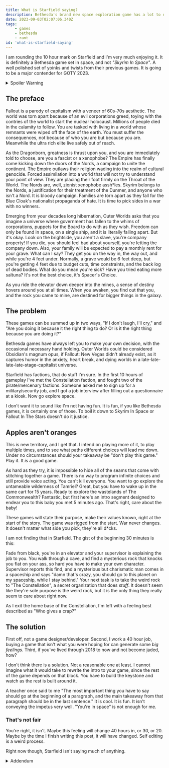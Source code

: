 ```yaml
---
title: What is Starfield saying?
description: Bethesda's brand new space exploration game has a lot to do, but not much to say.
date: 2023-09-03T02:07:06.340Z
tags:
    - games
    - bethesda
    - rant
id: 'what-is-starfield-saying'
---
```


I am rounding the 10 hour mark on Starfield and I'm very much enjoying it. It is definitely a Bethesda game set in space, and not *"Skyrim In Space"*. A well polished set of yoinks and twists from their previous games. It is going to be a major contender for GOTY 2023.

<details>
    <summary>Spoiler Warning</summary>
    <p>I'm not going to be spoiling any of the major beats of the game that I've hit so far. To keep it as vague as possible, if you haven't met Coe yet, then you might be spoiled. Also going to talk a bit about Fallout, Skyrim, and Outer Worlds. I won't be diving into any story spoilers for these specific games, but if you're a nerd like me, there may be some lore drops you want to avoid.</p>
</details>

## The preface

Fallout is a parody of capitalism with a veneer of 60s-70s aesthetic. The world was torn apart because of an evil corporations greed, toying with the contries of the world to start the nuclear holocaust. Millions of people died in the calamity to follow. You are tasked with living in a world whose remnants were wiped off the face of the earth. You must suffer the consequences, not because of who you are but because you are. Meanwhile the ultra rich elite live safely out of reach.

As the Dragonborn, greatness is thrust upon you, and you are immediately told to choose, are you a fascist or a xenophobe? The Empire has finally come kicking down the doors of the Nords, a campaign to unite the continent. The Empire outlaws their religion wading into the realm of cultural genocide. Forced assimilation into a world that will not try to understand your point of view. They are placing their foot firmly on the Throat of the World. The Nords are, well, zionist xenophobe assh*les. Skyrim belongs to the Nords, a justification for their treatment of the Dunmer, and anyone who isn't a Nord. It is bloody campaign. Families are torn apart as they fall for the Blue Cloak's nationalist propaganda of hate. It is time to pick sides in a war with no winners.

Emerging from your decades long hibernation, Outer Worlds asks that you imagine a universe where government has fallen to the whims of corporations, puppets for the Board to do with as they wish. Freedom can only be found in space, on a single ship, and it is literally falling apart. But it's okay. Look on the brightside, you aren't a slave, you're company property! If you die, you should feel bad about yourself, you're letting the company down. Also, your family will be expected to pay a monthly rent for your grave. What can I say? They get you on the way in, the way out, and while you're 4 feet under. Normally, a grave would be 6 feet deep, but you're getting 4 feet due to budget cuts, time constraints, and the back log of dead bodies. What do you mean you're sick? Have you tried eating more saltuna? It's not the best choice, it's Spacer's Choice.

As you ride the elevator down deeper into the mines, a sense of destiny hovers around you at all times. When you awaken, you find out that you, and the rock you came to mine, are destined for bigger things in the galaxy. 

## The problem

These games can be summed up in two ways, "If I don't laugh, I'll cry," and "Are you doing it because it the right thing to do? Or is it the right thing because you are doing it?" 

Bethesda games have always left you to make your own decision, with the occasional necessary hand holding. Outer Worlds could be considered Obsidian's magnum opus, if Fallout: New Vegas didn't already exist, as it captures humor in the anxiety, heart break, and dying worlds in a late-late-late-late-stage-capitalist universe. 

Starfield has factions, that do stuff I'm sure. In the first 10 hours of gameplay I've met the Constellation faction, and fought two of the pirate/mercenary factions. Someone asked me to sign up for a military/security job, and I got a job interview after filling out a questionnaire at a kiosk. Now go explore space.

I don't want it to sound like I'm not having fun. It is fun, if you like Bethesda games, it is certainly one of those. To boil it down to Skyrim In Space or Fallout In The Stars doesn't do it justice.

## Apples aren't oranges

This is new territory, and I get that. I intend on playing more of it, to play multiple times, and to see what paths different choices will lead me down. Under no circumstances should your takeaway be "don't play this game." Play it. It *is* a good game. 

As hard as they try, it is impossible to hide all of the seams that come with stitching together a game. There is no way to program infinite choices and still provide voice acting. You can't kill everyone. You want to go explore the untameable wilderness of Tamriel? Great, but you have to wake up in the same cart for 15 years. Ready to explore the wastelands of The Commonwealth? Fantastic, but first here's an intro segment designed to endear you to this baby you met 5 minutes ago. That's right, care about the baby!

These games will state their purpose, make their values known, right at the start of the story. The game was rigged from the start. War never changes. It doesn't matter what side you pick, they're all d*cks. 

I am not finding that in Starfield. The gist of the beginning 30 minutes is this:

Fade from black, you're in an elevator and your supervisor is explaining the job to you. You walk through a cave, and find a mysterious rock that knocks you flat on your ass, so hard you have to make your own character. Supervisor reports this find, and a mysterious but charismatic man comes in a spaceship and says "damn that's crazy, you should go to this planet on my spaceship, while I stay behind." Your next task is to take the weird rock to "The Constellation", a secret organization that does *stuff*. It doesn't seem like they're sole purpose is the weird rock, but it is the only thing they really seem to care about right now.

As I exit the home base of the Constellation, I'm left with a feeling best described as "Who gives a crap?"

## The solution

First off, not a game designer/developer. Second, I work a 40 hour job, buying a game that isn't what you were hoping for can generate some *big feelings*. Third, if you've lived through 2018 to now and not become jaded, how?

I don't think there is a solution. Not a reasonable one at least. I cannot imagine what it would take to rewrite the intro to your game, since the rest of the game depends on that block. You have to build the keystone and watch as the rest is built around it.

A teacher once said to me "The most important thing you have to say should go at the beginning of a paragraph, and the main takeaway from that paragraph should be in the last sentence." It is cool. It is fun. It isn't conveying the impetus very well. "You're in space" is not enough for me.

### That's not fair

You're right, it isn't. Maybe this feeling will change 40 hours in, or 30, or 20. Maybe by the time I finish writing this post, it will have changed. Self editing is a weird process. 

Right now though, Starfield isn't saying much of anything.

<details>
    <summary>Addendum</summary>
    <p>I am now clocking in about 30 hours of game play now. My opinion hasn't changed much. The game is fun, it is a Bethesda game. But all in all, it didn't feel like the game had started until about 20 hours in.<p>
    <p>I've since made new characters, and going through the start again it isn't taking as long to pick up. I can't shake the "who gives a crap" feeling when I first started.</p>
</details>